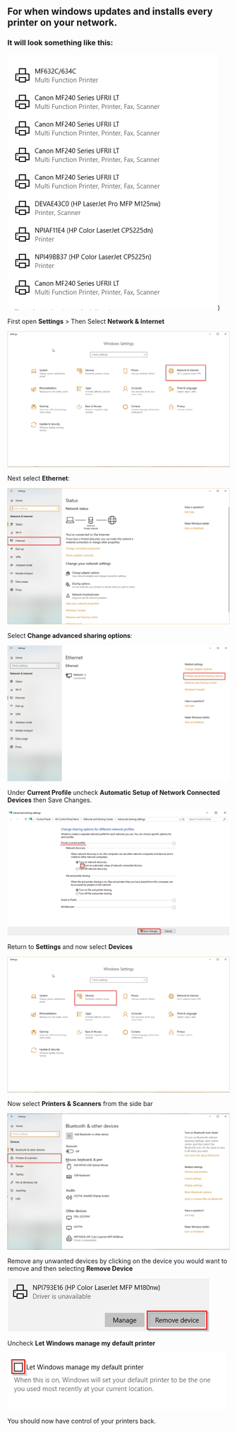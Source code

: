 ## For when windows updates and installs every printer on your network.

### It will look something like this:

![](/assets/Devices_and_Printer_Cleanup/1_AllPrinters.png))

First open **Settings** \> Then Select **Network & Internet**

![](/assets/Devices_and_Printer_Cleanup/2_WindowsSettings.png)

Next select **Ethernet**:

![](/assets/Devices_and_Printer_Cleanup/3_EthernetSettings.png)

Select **Change advanced sharing options**:

![](/assets/Devices_and_Printer_Cleanup/4_AdvancedEthernet.png)

Under **Current Profile** uncheck **Automatic Setup of Network Connected
Devices** then Save Changes.

![](/assets/Devices_and_Printer_Cleanup/5_ProfileNetwork.png)

Return to **Settings** and now select **Devices**

![](/assets/Devices_and_Printer_Cleanup/6_ControlPanelDevices.png)

Now select **Printers & Scanners** from the side bar

![](/assets/Devices_and_Printer_Cleanup/7_PrintersScaners.png)

Remove any unwanted devices by clicking on the device you would want to
remove and then selecting **Remove Device**

![](/assets/Devices_and_Printer_Cleanup/8_RemoveDevice.png)

Uncheck **Let Windows manage my default printer**

![](/assets/Devices_and_Printer_Cleanup/9_WindowsDefault.png)

You should now have control of your printers back.
